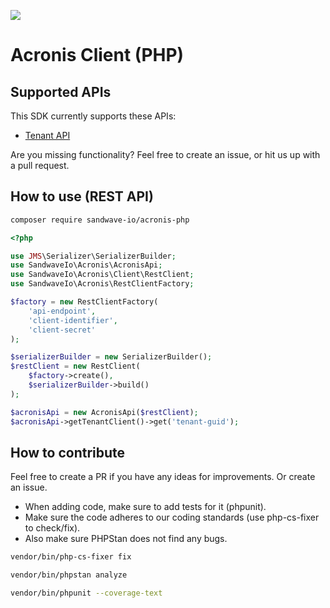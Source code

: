 [![](https://user-images.githubusercontent.com/60096509/91668964-54ecd500-eb11-11ea-9c35-e8f0b20b277a.png)](https://sandwave.io)

# Acronis Client (PHP)

## Supported APIs

This SDK currently supports these APIs:

* [Tenant API](https://eu5-cloud.acronis.com/mc/api/2/doc#tenants)

Are you missing functionality? Feel free to create an issue, or hit us up with a pull request.

## How to use (REST API)

```bash
composer require sandwave-io/acronis-php
```

```php
<?php

use JMS\Serializer\SerializerBuilder;
use SandwaveIo\Acronis\AcronisApi;
use SandwaveIo\Acronis\Client\RestClient;
use SandwaveIo\Acronis\RestClientFactory;

$factory = new RestClientFactory(
    'api-endpoint',
    'client-identifier',
    'client-secret'
);

$serializerBuilder = new SerializerBuilder();
$restClient = new RestClient(
    $factory->create(),
    $serializerBuilder->build()
);

$acronisApi = new AcronisApi($restClient);
$acronisApi->getTenantClient()->get('tenant-guid');
```

## How to contribute

Feel free to create a PR if you have any ideas for improvements. Or create an issue.

* When adding code, make sure to add tests for it (phpunit).
* Make sure the code adheres to our coding standards (use php-cs-fixer to check/fix).
* Also make sure PHPStan does not find any bugs.

```bash
vendor/bin/php-cs-fixer fix

vendor/bin/phpstan analyze

vendor/bin/phpunit --coverage-text
```
